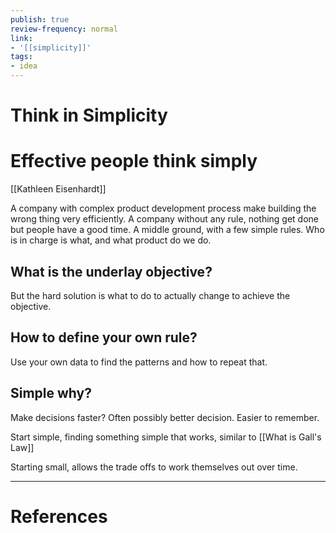 ```yaml
---
publish: true
review-frequency: normal
link:
- '[[simplicity]]'
tags:
- idea
---
```

# Think in Simplicity

# Effective people think simply
[[Kathleen Eisenhardt]]

A company with complex product development process make building the wrong thing very efficiently.
A company without any rule, nothing get done but people have a good time.
A middle ground, with a few simple rules. Who is in charge is what, and what product do we do.

## What is the underlay objective?
But the hard solution is what to do to actually change to achieve the objective.

## How to define your own rule?
Use your own data to find the patterns and how to repeat that.

## Simple why?
Make decisions faster?
Often possibly better decision.
Easier to remember.

Start simple, finding something simple that works, similar to [[What is Gall's Law]]

Starting small, allows the trade offs to work themselves out over time.

---
# References
